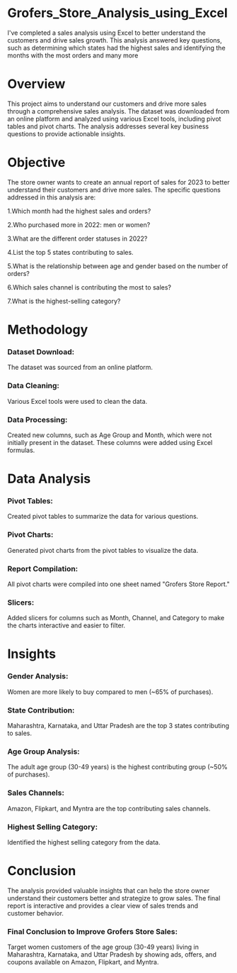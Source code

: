 # Grofers_Store_Analysis_using_Excel
I've completed a sales analysis using Excel to better understand the customers and drive sales growth. This analysis answered key questions, such as determining which states had the highest sales and identifying the months with the most orders and many more

# Overview

This project aims to understand our customers and drive more sales through a comprehensive sales analysis. The dataset was downloaded from an online platform and analyzed using various Excel tools, including pivot tables and pivot charts. The analysis addresses several key business questions to provide actionable insights.

# Objective

The store owner wants to create an annual report of sales for 2023 to better understand their customers and drive more sales. The specific questions addressed in this analysis are:

1.Which month had the highest sales and orders?

2.Who purchased more in 2022: men or women?

3.What are the different order statuses in 2022?

4.List the top 5 states contributing to sales.

5.What is the relationship between age and gender based on the number of orders?

6.Which sales channel is contributing the most to sales?

7.What is the highest-selling category?

# Methodology

### Dataset Download: 
The dataset was sourced from an online platform.

### Data Cleaning: 
Various Excel tools were used to clean the data.

### Data Processing:
Created new columns, such as Age Group and Month, which were not initially present in the dataset. 
These columns were added using Excel formulas.

# Data Analysis

### Pivot Tables: 
Created pivot tables to summarize the data for various questions.
### Pivot Charts: 
Generated pivot charts from the pivot tables to visualize the data.
### Report Compilation: 
All pivot charts were compiled into one sheet named "Grofers Store Report."
### Slicers: 
Added slicers for columns such as Month, Channel, and Category to make the charts interactive and easier to filter.

# Insights

### Gender Analysis: 
Women are more likely to buy compared to men (~65% of purchases).
### State Contribution: 
Maharashtra, Karnataka, and Uttar Pradesh are the top 3 states contributing to sales.
### Age Group Analysis: 
The adult age group (30-49 years) is the highest contributing group (~50% of purchases).
### Sales Channels: 
Amazon, Flipkart, and Myntra are the top contributing sales channels.
### Highest Selling Category: 
Identified the highest selling category from the data.

# Conclusion

The analysis provided valuable insights that can help the store owner understand their customers better and strategize to grow sales. The final report is interactive and provides a clear view of sales trends and customer behavior.

### Final Conclusion to Improve Grofers Store Sales:

Target women customers of the age group (30-49 years) living in Maharashtra, Karnataka, and Uttar Pradesh by showing ads, offers, and coupons available on Amazon, Flipkart, and Myntra.
